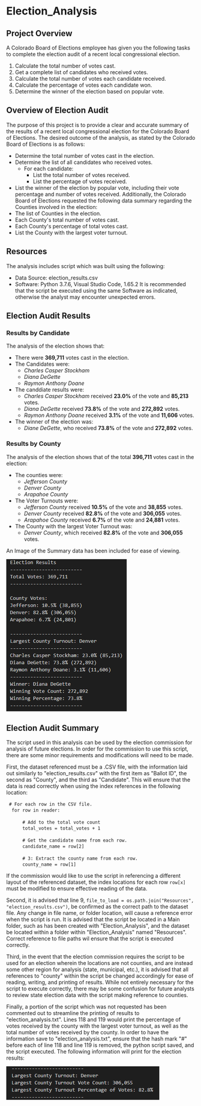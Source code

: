 # Election_Analysis

## Project Overview
A Colorado Board of Elections employee has given you the following tasks to complete the election audit of a recent local congressional election.

1. Calculate the total number of votes cast.
2. Get a complete list of candidates who received votes.
3. Calculate the total number of votes each candidate received.
4. Calculate the percentage of votes each candidate won.
5. Determine the winner of the election based on popular vote.
## Overview of Election Audit
The purpose of this project is to provide a clear and accurate summary of the results of a recent local congressional election for the Colorado Board of Elections. The desired outcome of the analysis, as stated by the Colorado Board of Elections is as follows:
  - Determine the total number of votes cast in the election.
  - Determine the list of all candidates who received votes.
    - For each candidate:
      - List the total number of votes received.
      - List the percentage of votes received.
  - List the winner of the election by popular vote, including their vote percentage and number of votes received.
Additionally, the Colorado Board of Elections requested the following data summary regarding the Counties involved in the election:
  - The list of Counties in the election.
  - Each County's total number of votes cast.
  - Each County's percentage of total votes cast.
  - List the County with the largest voter turnout.

## Resources
The analysis includes script which was built using the following:
- Data Source: election_results.csv
- Software: Python 3.7.6, Visual Studio Code, 1.65.2
It is recommended that the script be executed using the same Software as indicated, otherwise the analyst may encounter unexpected errors.

## Election Audit Results

### Results by Candidate
The analysis of the election shows that:
- There were **369,711** votes cast in the election.
- The Candidates were:
  - *Charles Casper Stockham*
  - *Diana DeGette*
  - *Raymon Anthony Doane*
- The canddiate results were:
  - *Charles Casper Stockham* received **23.0%** of the vote and **85,213** votes.
  - *Diana DeGette* received **73.8%** of the vote and **272,892** votes.
  - *Raymon Anthony Doane* received **3.1%** of the vote and **11,606** votes.
- The winner of the election was:
  - *Diane DeGette*, who received **73.8%** of the vote and **272,892** votes.


### Results by County
The analysis of the election shows that of the total **396,711** votes cast in the election:
- The counties were:
  - *Jefferson County*
  - *Denver County*
  - *Arapahoe County*
- The Voter Turnouts were:
  - *Jefferson County* received **10.5%** of the vote and **38,855** votes.
  - *Denver County* received **82.8%** of the vote and **306,055** votes.
  - *Arapahoe County* received **6.7%** of the vote and **24,881** votes.
- The County with the largest Voter Turnout was:
  - *Denver County*, which received **82.8%** of the vote and **306,055** votes.




An Image of the Summary data has been included for ease of viewing.

![Election Data Summary](https://github.com/JorMerr/Election_Analysis/blob/main/analysis/election_analysis.PNG)

## Election Audit Summary

The script used in this analysis can be used by the election commission for analysis of future elections. In order for the commission to use this script, there are some minor requirements and modifications will need to be made.

First, the dataset referenced must be a .CSV file, with the information laid out similarly to "election_results.csv" with the first item as "Ballot ID", the second as "County", and the third as "Candidate". This will ensure that the data is read correctly when using the index references in the following location:
  ```
   # For each row in the CSV file.
    for row in reader:

        # Add to the total vote count
        total_votes = total_votes + 1

        # Get the candidate name from each row.
        candidate_name = row[2]

        # 3: Extract the county name from each row.
        county_name = row[1]
  ```
If the commission would like to use the script in referencing a different layout of the referenced dataset, the index locations for each row `row[x]` must be modified to ensure effective reading of the data.

Second, it is advised that line 9, `file_to_load = os.path.join("Resources", "election_results.csv")`, be confirmed as the correct path to the dataset file. Any change in file name, or folder location, will cause a reference error when the script is run. It is advised that the script be located in a Main folder, such as has been created with "Election_Analysis", and the dataset be located within a folder within "Election_Analysis" named "Resources". Correct reference to file paths wil ensure that the script is executed correctly.

Third, in the event that the election commission requires the script to be used for an election wherein the locations are not counties, and are instead some other region for analysis (state, municipal, etc.), it is advised that all references to "county" within the script be changed accordingly for ease of reading, writing, and printing of results. While not entirely necessary for the script to execute correctly, there may be some confusion for future analysts to review state election data with the script making reference to counties.

Finally, a portion of the script which was not requested has been commented out to streamline the printing of results to "election_analysis.txt". Lines 118 and 119 would print the percentage of votes received by the county with the largest voter turnout, as well as the total number of votes received by the county. In order to have the information save to "election_analysis.txt", ensure that the hash mark "#" before each of line 118 and line 119 is removed, the python script saved, and the script executed. The following information will print for the election results:

![Additional County Information](https://github.com/JorMerr/Election_Analysis/blob/main/analysis/alternate_largest_county.PNG)


